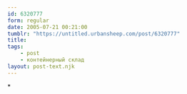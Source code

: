 ```yaml
---
id: 6320777
form: regular
date: 2005-07-21 00:21:00
tumblr: "https://untitled.urbansheep.com/post/6320777"
title:
tags:
    - post
    - контейнерный склад
layout: post-text.njk
---
```


<p>*</p>

